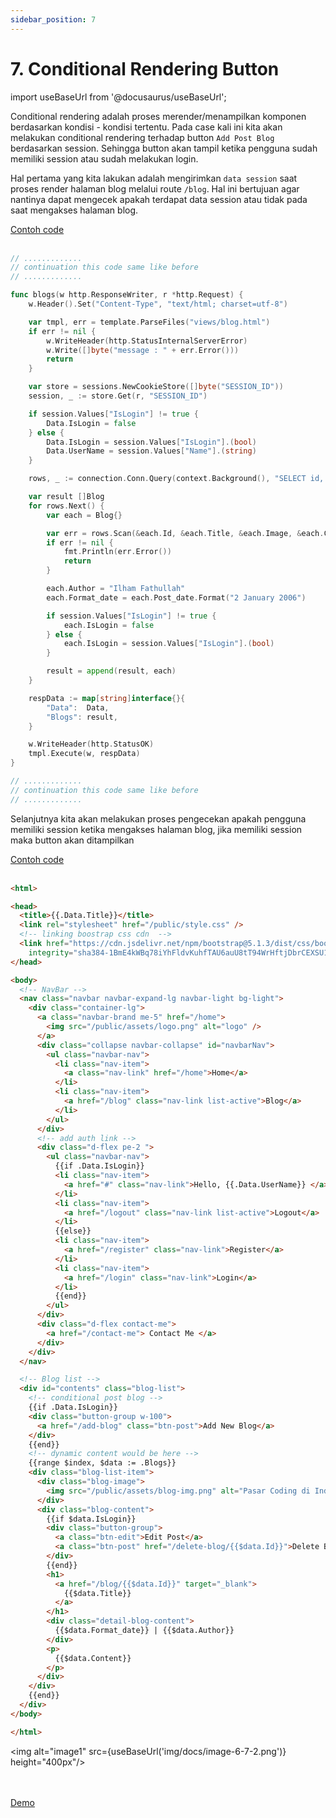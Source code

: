 ```yaml
---
sidebar_position: 7
---
```


# 7. Conditional Rendering Button

import useBaseUrl from '@docusaurus/useBaseUrl';

Conditional rendering adalah proses merender/menampilkan komponen berdasarkan kondisi -  kondisi tertentu. Pada case kali ini kita akan melakukan conditional rendering terhadap button `Add Post Blog` berdasarkan session. Sehingga button akan tampil ketika pengguna sudah memiliki session atau sudah melakukan login.

Hal pertama yang kita lakukan adalah mengirimkan `data session` saat proses render halaman blog melalui route `/blog`. Hal ini bertujuan agar nantinya dapat mengecek apakah terdapat data session atau tidak pada saat mengakses halaman blog.

<a class="btn-example-code" href="https://github.com/demo-dumbways/ebook-code-result-chapter-2-golang/blob/day6-6-conditional-rendering-button/main.go">
Contoh code
</a>

<br />
<br />

```go title="main.go" {15-23,40-44}
// .............
// continuation this code same like before 
// .............

func blogs(w http.ResponseWriter, r *http.Request) {
	w.Header().Set("Content-Type", "text/html; charset=utf-8")

	var tmpl, err = template.ParseFiles("views/blog.html")
	if err != nil {
		w.WriteHeader(http.StatusInternalServerError)
		w.Write([]byte("message : " + err.Error()))
		return
	}

	var store = sessions.NewCookieStore([]byte("SESSION_ID"))
	session, _ := store.Get(r, "SESSION_ID")

	if session.Values["IsLogin"] != true {
		Data.IsLogin = false
	} else {
		Data.IsLogin = session.Values["IsLogin"].(bool)
		Data.UserName = session.Values["Name"].(string)
	}

	rows, _ := connection.Conn.Query(context.Background(), "SELECT id, title, image, content, post_at FROM blog ORDER BY id DESC")

	var result []Blog
	for rows.Next() {
		var each = Blog{}

		var err = rows.Scan(&each.Id, &each.Title, &each.Image, &each.Content, &each.Post_date)
		if err != nil {
			fmt.Println(err.Error())
			return
		}

		each.Author = "Ilham Fathullah"
		each.Format_date = each.Post_date.Format("2 January 2006")

		if session.Values["IsLogin"] != true {
			each.IsLogin = false
		} else {
			each.IsLogin = session.Values["IsLogin"].(bool)
		}

		result = append(result, each)
	}

	respData := map[string]interface{}{
		"Data":  Data,
		"Blogs": result,
	}

	w.WriteHeader(http.StatusOK)
	tmpl.Execute(w, respData)
}

// .............
// continuation this code same like before 
// .............
```

Selanjutnya kita akan melakukan proses pengecekan apakah pengguna memiliki session ketika mengakses halaman blog, jika memiliki session maka button akan ditampilkan

<a class="btn-example-code" href="https://github.com/demo-dumbways/ebook-code-result-chapter-2-golang/blob/day6-6-conditional-rendering-button/views/blog.html">
Contoh code
</a>

<br />
<br />

```html title=blog.html {31-45,57-61,69-74}
<html>

<head>
  <title>{{.Data.Title}}</title>
  <link rel="stylesheet" href="/public/style.css" />
  <!-- linking boostrap css cdn  -->
  <link href="https://cdn.jsdelivr.net/npm/bootstrap@5.1.3/dist/css/bootstrap.min.css" rel="stylesheet"
    integrity="sha384-1BmE4kWBq78iYhFldvKuhfTAU6auU8tT94WrHftjDbrCEXSU1oBoqyl2QvZ6jIW3" crossorigin="anonymous">
</head>

<body>
  <!-- NavBar -->
  <nav class="navbar navbar-expand-lg navbar-light bg-light">
    <div class="container-lg">
      <a class="navbar-brand me-5" href="/home">
        <img src="/public/assets/logo.png" alt="logo" />
      </a>
      <div class="collapse navbar-collapse" id="navbarNav">
        <ul class="navbar-nav">
          <li class="nav-item">
            <a class="nav-link" href="/home">Home</a>
          </li>
          <li class="nav-item">
            <a href="/blog" class="nav-link list-active">Blog</a>
          </li>
        </ul>
      </div>
      <!-- add auth link -->
      <div class="d-flex pe-2 ">
        <ul class="navbar-nav">
          {{if .Data.IsLogin}}
          <li class="nav-item">
            <a href="#" class="nav-link">Hello, {{.Data.UserName}} </a>
          </li>
          <li class="nav-item">
            <a href="/logout" class="nav-link list-active">Logout</a>
          </li>
          {{else}}
          <li class="nav-item">
            <a href="/register" class="nav-link">Register</a>
          </li>
          <li class="nav-item">
            <a href="/login" class="nav-link">Login</a>
          </li>
          {{end}}
        </ul>
      </div>
      <div class="d-flex contact-me">
        <a href="/contact-me"> Contact Me </a>
      </div>
    </div>
  </nav>

  <!-- Blog list -->
  <div id="contents" class="blog-list">
    <!-- conditional post blog -->
    {{if .Data.IsLogin}}
    <div class="button-group w-100">
      <a href="/add-blog" class="btn-post">Add New Blog</a>
    </div>
    {{end}}
    <!-- dynamic content would be here -->
    {{range $index, $data := .Blogs}}
    <div class="blog-list-item">
      <div class="blog-image">
        <img src="/public/assets/blog-img.png" alt="Pasar Coding di Indonesia Dinilai Masih Menjanjikan" />
      </div>
      <div class="blog-content">
        {{if $data.IsLogin}}
        <div class="button-group">
          <a class="btn-edit">Edit Post</a>
          <a class="btn-post" href="/delete-blog/{{$data.Id}}">Delete Blog</a>
        </div>
        {{end}}
        <h1>
          <a href="/blog/{{$data.Id}}" target="_blank">
            {{$data.Title}}
          </a>
        </h1>
        <div class="detail-blog-content">
          {{$data.Format_date}} | {{$data.Author}}
        </div>
        <p>
          {{$data.Content}}
        </p>
      </div>
    </div>
    {{end}}
  </div>
</body>

</html>
```

<img alt="image1" src={useBaseUrl('img/docs/image-6-7-2.png')} height="400px"/>

<br />
<br />

<div>
<a class="btn-demo" href="https://personal-web-chapter-2.herokuapp.com/blog">
Demo
</a>
</div>